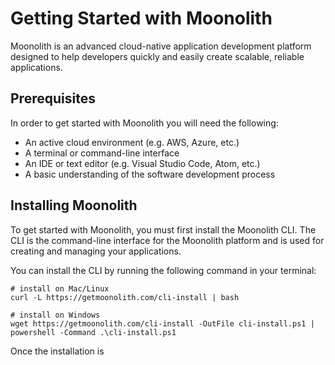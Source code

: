 
# Getting Started with Moonolith

Moonolith is an advanced cloud-native application development platform designed to help developers quickly and easily create scalable, reliable applications.

## Prerequisites

In order to get started with Moonolith you will need the following:

- An active cloud environment (e.g. AWS, Azure, etc.)
- A terminal or command-line interface
- An IDE or text editor (e.g. Visual Studio Code, Atom, etc.)
- A basic understanding of the software development process

## Installing Moonolith

To get started with Moonolith, you must first install the Moonolith CLI. The CLI is the command-line interface for the Moonolith platform and is used for creating and managing your applications.

You can install the CLI by running the following command in your terminal:

```
# install on Mac/Linux
curl -L https://getmoonolith.com/cli-install | bash

# install on Windows
wget https://getmoonolith.com/cli-install -OutFile cli-install.ps1 | powershell -Command .\cli-install.ps1
```

Once the installation is